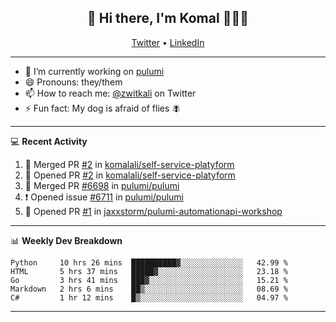 <h2 align="center"> 👋 Hi there, I'm Komal 🧑🏾‍💻 </h2>
<p align="center">
    <a href="https://twitter.com/zwitkali">Twitter</a> •
    <a href="https://www.linkedin.com/in/komal-ali/">LinkedIn</a>
</p>

--------

- 🔭 I’m currently working on [pulumi](https://github.com/pulumi/pulumi)
- 😄 Pronouns: they/them
- 📫 How to reach me: [@zwitkali](https://twitter.com/zwitkali) on Twitter
- ⚡ Fun fact: My dog is afraid of flies 🪰

--------
💻 **Recent Activity**

<!--START_SECTION:activity-->
1. 🎉 Merged PR [#2](https://github.com/komalali/self-service-platyform/pull/2) in [komalali/self-service-platyform](https://github.com/komalali/self-service-platyform)
2. 💪 Opened PR [#2](https://github.com/komalali/self-service-platyform/pull/2) in [komalali/self-service-platyform](https://github.com/komalali/self-service-platyform)
3. 🎉 Merged PR [#6698](https://github.com/pulumi/pulumi/pull/6698) in [pulumi/pulumi](https://github.com/pulumi/pulumi)
4. ❗️ Opened issue [#6711](https://github.com/pulumi/pulumi/issues/6711) in [pulumi/pulumi](https://github.com/pulumi/pulumi)
5. 💪 Opened PR [#1](https://github.com/jaxxstorm/pulumi-automationapi-workshop/pull/1) in [jaxxstorm/pulumi-automationapi-workshop](https://github.com/jaxxstorm/pulumi-automationapi-workshop)
<!--END_SECTION:activity-->

--------

📊 **Weekly Dev Breakdown**
<!--START_SECTION:waka-->
```text
Python     10 hrs 26 mins  ██████████▓░░░░░░░░░░░░░░   42.99 % 
HTML       5 hrs 37 mins   █████▓░░░░░░░░░░░░░░░░░░░   23.18 % 
Go         3 hrs 41 mins   ███▓░░░░░░░░░░░░░░░░░░░░░   15.21 % 
Markdown   2 hrs 6 mins    ██▒░░░░░░░░░░░░░░░░░░░░░░   08.69 % 
C#         1 hr 12 mins    █▒░░░░░░░░░░░░░░░░░░░░░░░   04.97 % 
```
<!--END_SECTION:waka-->

--------